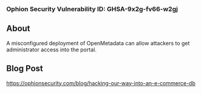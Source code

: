 ### Ophion Security Vulnerability ID: GHSA-9x2g-fv66-w2gj

## About

A misconfigured deployment of OpenMetadata can allow attackers to get administrator access into the portal. 

## Blog Post

https://ophionsecurity.com/blog/hacking-our-way-into-an-e-commerce-db